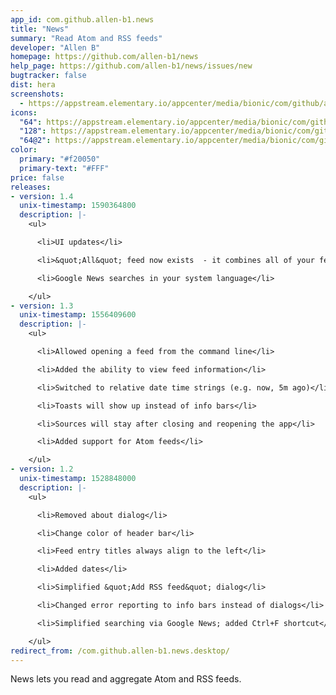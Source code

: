 ```yaml
---
app_id: com.github.allen-b1.news
title: "News"
summary: "Read Atom and RSS feeds"
developer: "Allen B"
homepage: https://github.com/allen-b1/news
help_page: https://github.com/allen-b1/news/issues/new
bugtracker: false
dist: hera
screenshots:
  - https://appstream.elementary.io/appcenter/media/bionic/com/github/allen-b1.news/BF795BB55B926620608EF23FEBE2CCAF/screenshots/image-1_orig.png
icons:
  "64": https://appstream.elementary.io/appcenter/media/bionic/com/github/allen-b1.news/BF795BB55B926620608EF23FEBE2CCAF/icons/64x64/com.github.allen-b1.news_com.github.allen-b1.news.png
  "128": https://appstream.elementary.io/appcenter/media/bionic/com/github/allen-b1.news/BF795BB55B926620608EF23FEBE2CCAF/icons/128x128/com.github.allen-b1.news_com.github.allen-b1.news.png
  "64@2": https://appstream.elementary.io/appcenter/media/bionic/com/github/allen-b1.news/BF795BB55B926620608EF23FEBE2CCAF/icons/64x64@2/com.github.allen-b1.news_com.github.allen-b1.news.png
color:
  primary: "#f20050"
  primary-text: "#FFF"
price: false
releases:
- version: 1.4
  unix-timestamp: 1590364800
  description: |-
    <ul>

      <li>UI updates</li>

      <li>&quot;All&quot; feed now exists  - it combines all of your feeds into one</li>

      <li>Google News searches in your system language</li>

    </ul>
- version: 1.3
  unix-timestamp: 1556409600
  description: |-
    <ul>

      <li>Allowed opening a feed from the command line</li>

      <li>Added the ability to view feed information</li>

      <li>Switched to relative date time strings (e.g. now, 5m ago)</li>

      <li>Toasts will show up instead of info bars</li>

      <li>Sources will stay after closing and reopening the app</li>

      <li>Added support for Atom feeds</li>

    </ul>
- version: 1.2
  unix-timestamp: 1528848000
  description: |-
    <ul>

      <li>Removed about dialog</li>

      <li>Change color of header bar</li>

      <li>Feed entry titles always align to the left</li>

      <li>Added dates</li>

      <li>Simplified &quot;Add RSS feed&quot; dialog</li>

      <li>Changed error reporting to info bars instead of dialogs</li>

      <li>Simplified searching via Google News; added Ctrl+F shortcut</li>

    </ul>
redirect_from: /com.github.allen-b1.news.desktop/
---
```


<p>News lets you read and aggregate Atom and RSS feeds.</p>